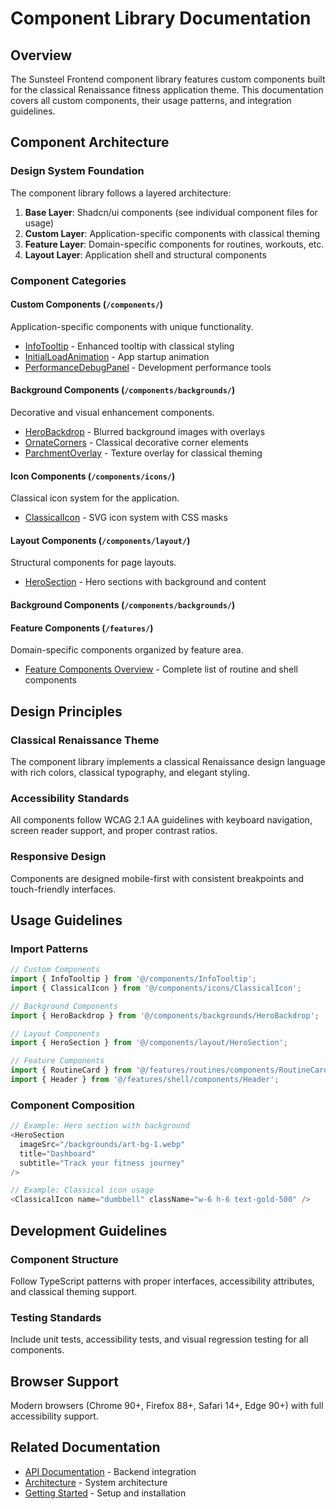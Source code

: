 # Component Library Documentation

## Overview

The Sunsteel Frontend component library features custom components built for the classical Renaissance fitness application theme. This documentation covers all custom components, their usage patterns, and integration guidelines.

## Component Architecture

### Design System Foundation

The component library follows a layered architecture:

1. **Base Layer**: Shadcn/ui components (see individual component files for usage)
2. **Custom Layer**: Application-specific components with classical theming
3. **Feature Layer**: Domain-specific components for routines, workouts, etc.
4. **Layout Layer**: Application shell and structural components

### Component Categories

#### Custom Components (`/components/`)
Application-specific components with unique functionality.

- [InfoTooltip](./custom/InfoTooltip.md) - Enhanced tooltip with classical styling
- [InitialLoadAnimation](./custom/InitialLoadAnimation.md) - App startup animation
- [PerformanceDebugPanel](./custom/PerformanceDebugPanel.md) - Development performance tools

#### Background Components (`/components/backgrounds/`)
Decorative and visual enhancement components.

- [HeroBackdrop](./backgrounds/HeroBackdrop.md) - Blurred background images with overlays
- [OrnateCorners](./backgrounds/OrnateCorners.md) - Classical decorative corner elements
- [ParchmentOverlay](./backgrounds/ParchmentOverlay.md) - Texture overlay for classical theming

#### Icon Components (`/components/icons/`)
Classical icon system for the application.

- [ClassicalIcon](./icons/ClassicalIcon.md) - SVG icon system with CSS masks

#### Layout Components (`/components/layout/`)
Structural components for page layouts.

- [HeroSection](./layout/HeroSection.md) - Hero sections with background and content

#### Background Components (`/components/backgrounds/`)
#### Feature Components (`/features/`)
Domain-specific components organized by feature area.

- [Feature Components Overview](./features/README.md) - Complete list of routine and shell components

## Design Principles

### Classical Renaissance Theme

The component library implements a classical Renaissance design language with rich colors, classical typography, and elegant styling.

### Accessibility Standards

All components follow WCAG 2.1 AA guidelines with keyboard navigation, screen reader support, and proper contrast ratios.

### Responsive Design

Components are designed mobile-first with consistent breakpoints and touch-friendly interfaces.

## Usage Guidelines

### Import Patterns

```typescript
// Custom Components
import { InfoTooltip } from '@/components/InfoTooltip';
import { ClassicalIcon } from '@/components/icons/ClassicalIcon';

// Background Components
import { HeroBackdrop } from '@/components/backgrounds/HeroBackdrop';

// Layout Components
import { HeroSection } from '@/components/layout/HeroSection';

// Feature Components
import { RoutineCard } from '@/features/routines/components/RoutineCard';
import { Header } from '@/features/shell/components/Header';
```

### Component Composition

```typescript
// Example: Hero section with background
<HeroSection
  imageSrc="/backgrounds/art-bg-1.webp"
  title="Dashboard"
  subtitle="Track your fitness journey"
/>

// Example: Classical icon usage
<ClassicalIcon name="dumbbell" className="w-6 h-6 text-gold-500" />
```

## Development Guidelines

### Component Structure

Follow TypeScript patterns with proper interfaces, accessibility attributes, and classical theming support.

### Testing Standards

Include unit tests, accessibility tests, and visual regression testing for all components.

## Browser Support

Modern browsers (Chrome 90+, Firefox 88+, Safari 14+, Edge 90+) with full accessibility support.

## Related Documentation

- [API Documentation](../api/README.md) - Backend integration
- [Architecture](../architecture/README.md) - System architecture
- [Getting Started](../getting-started/README.md) - Setup and installation